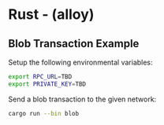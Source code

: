 # Rust - (alloy)

## Blob Transaction Example

Setup the following environmental variables:

```sh
export RPC_URL=TBD
export PRIVATE_KEY=TBD
```

Send a blob transaction to the given network:

```sh
cargo run --bin blob
```
